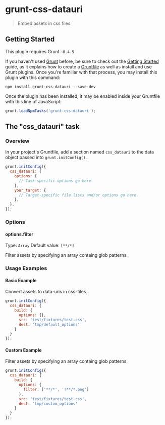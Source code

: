 grunt-css-datauri
=================

> Embed assets in css files

## Getting Started
This plugin requires Grunt `~0.4.5`

If you haven't used [Grunt](http://gruntjs.com/) before, be sure to check out the [Getting Started](http://gruntjs.com/getting-started) guide, as it explains how to create a [Gruntfile](http://gruntjs.com/sample-gruntfile) as well as install and use Grunt plugins. Once you're familiar with that process, you may install this plugin with this command:

```shell
npm install grunt-css-datauri --save-dev
```

Once the plugin has been installed, it may be enabled inside your Gruntfile with this line of JavaScript:

```js
grunt.loadNpmTasks('grunt-css-datauri');
```

## The "css_datauri" task

### Overview
In your project's Gruntfile, add a section named `css_datauri` to the data object passed into `grunt.initConfig()`.

```js
grunt.initConfig({
  css_datauri: {
    options: {
      // Task-specific options go here.
    },
    your_target: {
      // Target-specific file lists and/or options go here.
    },
  },
});
```

### Options

#### options.filter
Type: `Array`
Default value: `[**/*]`

Filter assets by specifying an array containg glob patterns.

### Usage Examples

#### Basic Example
Convert assets to data-uris in css-files

```js
grunt.initConfig({
  css_datauri: {
    build: {
      options: {},
      src: 'test/fixtures/test.css',
      dest: 'tmp/default_options'
    }
  }
});
```

#### Custom Example
Filter assets by specifying an array containg glob patterns.

```js
grunt.initConfig({
  css_datauri: {
    build: {
      options: {
        filter: ['**/*', '!**/*.png']
      },
      src: 'test/fixtures/test.css',
      dest: 'tmp/custom_options'
    }
  }
});
```